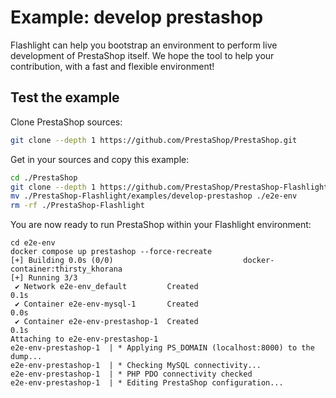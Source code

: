 # Example: develop prestashop

Flashlight can help you bootstrap an environment to perform live development of PrestaShop itself. We hope the tool to help your contribution, with a fast and flexible environment!

## Test the example

Clone PrestaShop sources:

```sh
git clone --depth 1 https://github.com/PrestaShop/PrestaShop.git
```

Get in your sources and copy this example:

```sh
cd ./PrestaShop
git clone --depth 1 https://github.com/PrestaShop/PrestaShop-Flashlight.git
mv ./PrestaShop-Flashlight/examples/develop-prestashop ./e2e-env
rm -rf ./PrestaShop-Flashlight
```

You are now ready to run PrestaShop within your Flashlight environment:

```
cd e2e-env
docker compose up prestashop --force-recreate
[+] Building 0.0s (0/0)                             docker-container:thirsty_khorana
[+] Running 3/3
 ✔ Network e2e-env_default         Created                                      0.1s
 ✔ Container e2e-env-mysql-1       Created                                      0.0s
 ✔ Container e2e-env-prestashop-1  Created                                      0.1s
Attaching to e2e-env-prestashop-1
e2e-env-prestashop-1  | * Applying PS_DOMAIN (localhost:8000) to the dump...
e2e-env-prestashop-1  | * Checking MySQL connectivity...
e2e-env-prestashop-1  | * PHP PDO connectivity checked
e2e-env-prestashop-1  | * Editing PrestaShop configuration...
```
